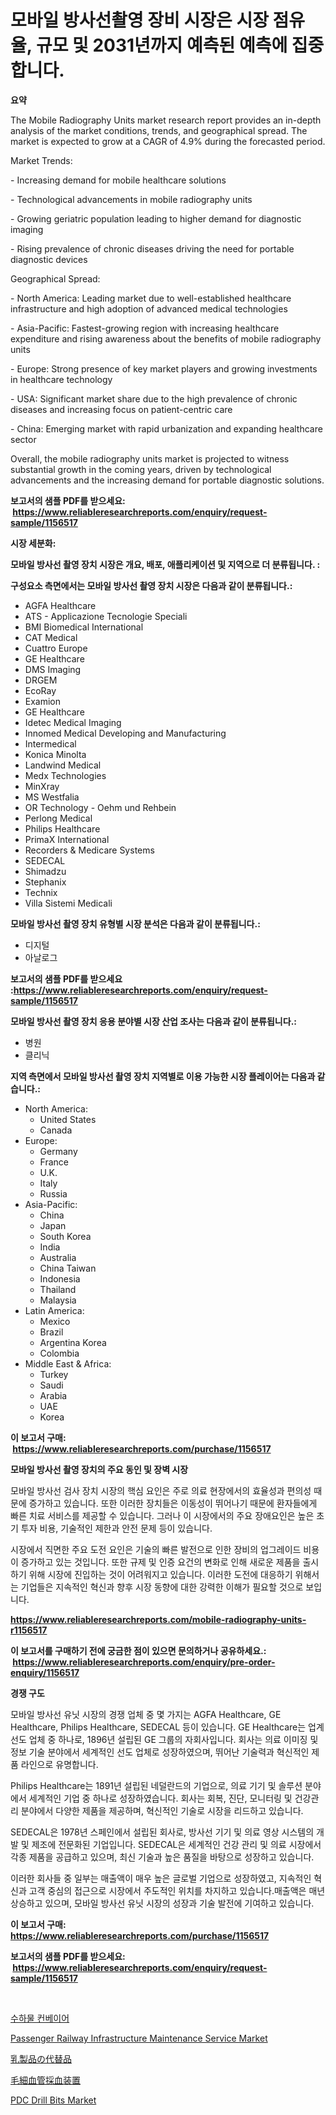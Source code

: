 <p><h1>모바일 방사선촬영 장비 시장은 시장 점유율, 규모 및 2031년까지 예측된 예측에 집중합니다.</h1></p><p><strong>요약</strong></p>
<p><p>The Mobile Radiography Units market research report provides an in-depth analysis of the market conditions, trends, and geographical spread. The market is expected to grow at a CAGR of 4.9% during the forecasted period.</p><p>Market Trends:</p><p>- Increasing demand for mobile healthcare solutions</p><p>- Technological advancements in mobile radiography units</p><p>- Growing geriatric population leading to higher demand for diagnostic imaging</p><p>- Rising prevalence of chronic diseases driving the need for portable diagnostic devices</p><p>Geographical Spread:</p><p>- North America: Leading market due to well-established healthcare infrastructure and high adoption of advanced medical technologies</p><p>- Asia-Pacific: Fastest-growing region with increasing healthcare expenditure and rising awareness about the benefits of mobile radiography units</p><p>- Europe: Strong presence of key market players and growing investments in healthcare technology</p><p>- USA: Significant market share due to the high prevalence of chronic diseases and increasing focus on patient-centric care</p><p>- China: Emerging market with rapid urbanization and expanding healthcare sector</p><p>Overall, the mobile radiography units market is projected to witness substantial growth in the coming years, driven by technological advancements and the increasing demand for portable diagnostic solutions.</p></p>
<p><strong>보고서의 샘플 PDF를 받으세요: &nbsp;<a href="https://www.reliableresearchreports.com/enquiry/request-sample/1156517">https://www.reliableresearchreports.com/enquiry/request-sample/1156517</a></strong></p>
<p><strong>시장 세분화:</strong></p>
<p><strong> 모바일 방사선 촬영 장치 시장은 개요, 배포, 애플리케이션 및 지역으로 더 분류됩니다. :</strong></p>
<p><strong>구성요소 측면에서는 모바일 방사선 촬영 장치 시장은 다음과 같이 분류됩니다.:</strong></p>
<p><ul><li>AGFA Healthcare</li><li>ATS - Applicazione Tecnologie Speciali</li><li>BMI Biomedical International</li><li>CAT Medical</li><li>Cuattro Europe</li><li>GE Healthcare</li><li>DMS Imaging</li><li>DRGEM</li><li>EcoRay</li><li>Examion</li><li>GE Healthcare</li><li>Idetec Medical Imaging</li><li>Innomed Medical Developing and Manufacturing</li><li>Intermedical</li><li>Konica Minolta</li><li>Landwind Medical</li><li>Medx Technologies</li><li>MinXray</li><li>MS Westfalia</li><li>OR Technology - Oehm und Rehbein</li><li>Perlong Medical</li><li>Philips Healthcare</li><li>PrimaX International</li><li>Recorders & Medicare Systems</li><li>SEDECAL</li><li>Shimadzu</li><li>Stephanix</li><li>Technix</li><li>Villa Sistemi Medicali</li></ul></p>
<p><strong> 모바일 방사선 촬영 장치 유형별 시장 분석은 다음과 같이 분류됩니다.:</strong></p>
<p><ul><li>디지털</li><li>아날로그</li></ul></p>
<p><strong>보고서의 샘플 PDF를 받으세요 :<a href="https://www.reliableresearchreports.com/enquiry/request-sample/1156517">https://www.reliableresearchreports.com/enquiry/request-sample/1156517</a></strong></p>
<p><strong> 모바일 방사선 촬영 장치 응용 분야별 시장 산업 조사는 다음과 같이 분류됩니다.:</strong></p>
<p><ul><li>병원</li><li>클리닉</li></ul></p>
<p><strong>지역 측면에서 모바일 방사선 촬영 장치 지역별로 이용 가능한 시장 플레이어는 다음과 같습니다.:</strong></p>
<p><ul>
    <li>
        North America:
        <ul>
            <li>United States</li>
            <li>Canada</li>
        </ul>
    </li>
    <li>
        Europe:
        <ul>
            <li>Germany</li>
            <li>France</li>
            <li>U.K.</li>
            <li>Italy</li>
            <li>Russia</li>
        </ul>
    </li>
    <li>
        Asia-Pacific:
        <ul>
            <li>China</li>
            <li>Japan</li>
            <li>South Korea</li>
            <li>India</li>
            <li>Australia</li>
            <li>China Taiwan</li>
            <li>Indonesia</li>
            <li>Thailand</li>
            <li>Malaysia</li>
        </ul>
    </li>
    <li>
        Latin America:
        <ul>
            <li>Mexico</li>
            <li>Brazil</li>
            <li>Argentina Korea</li>
            <li>Colombia</li>
        </ul>
    </li>
    <li>
        Middle East & Africa:
        <ul>
            <li>Turkey</li>
            <li>Saudi</li>
            <li>Arabia</li>
            <li>UAE</li>
            <li>Korea</li>
        </ul>
    </li>
    </ul></p>
<p><strong>이 보고서 구매: &nbsp;<a href="https://www.reliableresearchreports.com/purchase/1156517">https://www.reliableresearchreports.com/purchase/1156517</a></strong></p>
<p><strong>모바일 방사선 촬영 장치의 주요 동인 및 장벽 시장</strong></p>
<p><p>모바일 방사선 검사 장치 시장의 핵심 요인은 주로 의료 현장에서의 효율성과 편의성 때문에 증가하고 있습니다. 또한 이러한 장치들은 이동성이 뛰어나기 때문에 환자들에게 빠른 치료 서비스를 제공할 수 있습니다. 그러나 이 시장에서의 주요 장애요인은 높은 초기 투자 비용, 기술적인 제한과 안전 문제 등이 있습니다.</p><p>시장에서 직면한 주요 도전 요인은 기술의 빠른 발전으로 인한 장비의 업그레이드 비용이 증가하고 있는 것입니다. 또한 규제 및 인증 요건의 변화로 인해 새로운 제품을 출시하기 위해 시장에 진입하는 것이 어려워지고 있습니다. 이러한 도전에 대응하기 위해서는 기업들은 지속적인 혁신과 향후 시장 동향에 대한 강력한 이해가 필요할 것으로 보입니다.</p></p>
<p><strong><a href="https://www.reliableresearchreports.com/mobile-radiography-units-r1156517">https://www.reliableresearchreports.com/mobile-radiography-units-r1156517</a></strong></p>
<p><strong>이 보고서를 구매하기 전에 궁금한 점이 있으면 문의하거나 공유하세요.: &nbsp;<a href="https://www.reliableresearchreports.com/enquiry/pre-order-enquiry/1156517">https://www.reliableresearchreports.com/enquiry/pre-order-enquiry/1156517</a></strong></p>
<p><strong>경쟁 구도</strong></p>
<p><p>모바일 방사선 유닛 시장의 경쟁 업체 중 몇 가지는 AGFA Healthcare, GE Healthcare, Philips Healthcare, SEDECAL 등이 있습니다. GE Healthcare는 업계 선도 업체 중 하나로, 1896년 설립된 GE 그룹의 자회사입니다. 회사는 의료 이미징 및 정보 기술 분야에서 세계적인 선도 업체로 성장하였으며, 뛰어난 기술력과 혁신적인 제품 라인으로 유명합니다.</p><p>Philips Healthcare는 1891년 설립된 네덜란드의 기업으로, 의료 기기 및 솔루션 분야에서 세계적인 기업 중 하나로 성장하였습니다. 회사는 회복, 진단, 모니터링 및 건강관리 분야에서 다양한 제품을 제공하며, 혁신적인 기술로 시장을 리드하고 있습니다.</p><p>SEDECAL은 1978년 스페인에서 설립된 회사로, 방사선 기기 및 의료 영상 시스템의 개발 및 제조에 전문화된 기업입니다. SEDECAL은 세계적인 건강 관리 및 의료 시장에서 각종 제품을 공급하고 있으며, 최신 기술과 높은 품질을 바탕으로 성장하고 있습니다.</p><p>이러한 회사들 중 일부는 매출액이 매우 높은 글로벌 기업으로 성장하였고, 지속적인 혁신과 고객 중심의 접근으로 시장에서 주도적인 위치를 차지하고 있습니다.매출액은 매년 상승하고 있으며, 모바일 방사선 유닛 시장의 성장과 기술 발전에 기여하고 있습니다.</p></p>
<p><strong>이 보고서 구매: &nbsp; <a href="https://www.reliableresearchreports.com/purchase/1156517">https://www.reliableresearchreports.com/purchase/1156517</a></strong></p>
<p><strong>보고서의 샘플 PDF를 받으세요: &nbsp;<a href="https://www.reliableresearchreports.com/enquiry/request-sample/1156517">https://www.reliableresearchreports.com/enquiry/request-sample/1156517</a></strong><strong></strong></p>
<p>&nbsp;</p>
<p><p><a href="https://github.com/KellyLyncyh543964/Market-Research-Report-List-1/blob/main/639686361494.md">수하물 컨베이어</a></p><p><a href="https://github.com/luckyshygirl/Market-Research-Report-List-4/blob/main/passenger-railway-infrastructure-maintenance-service-market.md">Passenger Railway Infrastructure Maintenance Service Market</a></p><p><a href="https://github.com/roulaayoub-saad/Market-Research-Report-List-1/blob/main/748938562133.md">乳製品の代替品</a></p><p><a href="https://github.com/zjkmgcs938405/Market-Research-Report-List-2/blob/main/268823262132.md">毛細血管採血装置</a></p><p><a href="https://www.linkedin.com/pulse/pdc-drill-bits-market-research-report-its-history-forecast-f4pre?trackingId=MvgSh5rIJ8Wbrf1ET9dCvw%3D%3D">PDC Drill Bits Market</a></p></p>